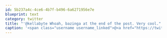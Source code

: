 ```yaml
---
id: 5b237a4c-4ce6-4b7f-b496-6a6271956e7e
blueprint: text
category: twitter
title: "'@kellabyte Whoah, bazinga at the end of the post. Very cool."
caption: '<span class="username username_linked">@<a href="https://twitter.com/kellabyte" title="Kelly Sommers">kellabyte</a></span> Whoah, bazinga at the end of the post. Very cool.'
---
```

